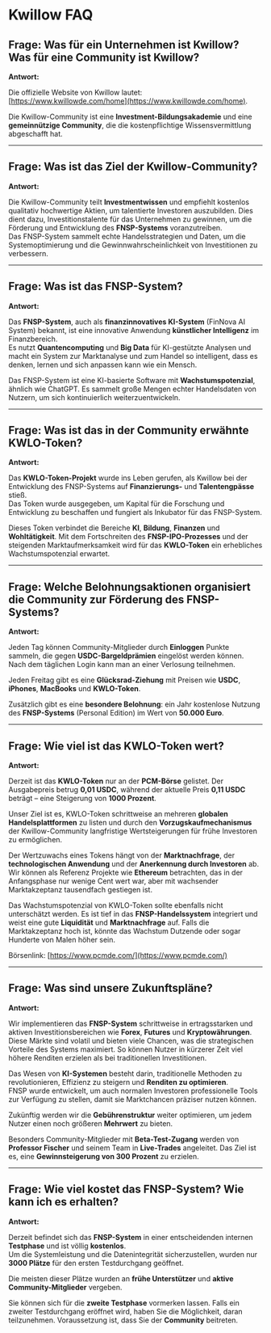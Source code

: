# Kwillow FAQ

## **Frage: Was für ein Unternehmen ist Kwillow? Was für eine Community ist Kwillow?**

**Antwort:**

Die offizielle Website von Kwillow lautet: [https://www.kwillowde.com/home](https://www.kwillowde.com/home).

Die Kwillow-Community ist eine **Investment-Bildungsakademie** und eine **gemeinnützige Community**, die die kostenpflichtige Wissensvermittlung abgeschafft hat.

---

## **Frage: Was ist das Ziel der Kwillow-Community?**

**Antwort:**

Die Kwillow-Community teilt **Investmentwissen** und empfiehlt kostenlos qualitativ hochwertige Aktien, um talentierte Investoren auszubilden. Dies dient dazu, Investitionstalente für das Unternehmen zu gewinnen, um die Förderung und Entwicklung des **FNSP-Systems** voranzutreiben.  
Das FNSP-System sammelt echte Handelsstrategien und Daten, um die Systemoptimierung und die Gewinnwahrscheinlichkeit von Investitionen zu verbessern.

---

## **Frage: Was ist das FNSP-System?**

**Antwort:**

Das **FNSP-System**, auch als **finanzinnovatives KI-System** (FinNova AI System) bekannt, ist eine innovative Anwendung **künstlicher Intelligenz** im Finanzbereich.  
Es nutzt **Quantencomputing** und **Big Data** für KI-gestützte Analysen und macht ein System zur Marktanalyse und zum Handel so intelligent, dass es denken, lernen und sich anpassen kann wie ein Mensch.

Das FNSP-System ist eine KI-basierte Software mit **Wachstumspotenzial**, ähnlich wie ChatGPT. Es sammelt große Mengen echter Handelsdaten von Nutzern, um sich kontinuierlich weiterzuentwickeln.

---

## **Frage: Was ist das in der Community erwähnte KWLO-Token?**

**Antwort:**

Das **KWLO-Token-Projekt** wurde ins Leben gerufen, als Kwillow bei der Entwicklung des FNSP-Systems auf **Finanzierungs-** und **Talentengpässe** stieß.  
Das Token wurde ausgegeben, um Kapital für die Forschung und Entwicklung zu beschaffen und fungiert als Inkubator für das FNSP-System.

Dieses Token verbindet die Bereiche **KI**, **Bildung**, **Finanzen** und **Wohltätigkeit**. Mit dem Fortschreiten des **FNSP-IPO-Prozesses** und der steigenden Marktaufmerksamkeit wird für das **KWLO-Token** ein erhebliches Wachstumspotenzial erwartet.

---

## **Frage: Welche Belohnungsaktionen organisiert die Community zur Förderung des FNSP-Systems?**

**Antwort:**

Jeden Tag können Community-Mitglieder durch **Einloggen** Punkte sammeln, die gegen **USDC-Bargeldprämien** eingelöst werden können. Nach dem täglichen Login kann man an einer Verlosung teilnehmen.

Jeden Freitag gibt es eine **Glücksrad-Ziehung** mit Preisen wie **USDC**, **iPhones**, **MacBooks** und **KWLO-Token**.

Zusätzlich gibt es eine **besondere Belohnung**: ein Jahr kostenlose Nutzung des **FNSP-Systems** (Personal Edition) im Wert von **50.000 Euro**.

---

## **Frage: Wie viel ist das KWLO-Token wert?**

**Antwort:**

Derzeit ist das **KWLO-Token** nur an der **PCM-Börse** gelistet. Der Ausgabepreis betrug **0,01 USDC**, während der aktuelle Preis **0,11 USDC** beträgt – eine Steigerung von **1000 Prozent**.

Unser Ziel ist es, KWLO-Token schrittweise an mehreren **globalen Handelsplattformen** zu listen und durch den **Vorzugskaufmechanismus** der Kwillow-Community langfristige Wertsteigerungen für frühe Investoren zu ermöglichen.

Der Wertzuwachs eines Tokens hängt von der **Marktnachfrage**, der **technologischen Anwendung** und der **Anerkennung durch Investoren** ab.  
Wir können als Referenz Projekte wie **Ethereum** betrachten, das in der Anfangsphase nur wenige Cent wert war, aber mit wachsender Marktakzeptanz tausendfach gestiegen ist.

Das Wachstumspotenzial von KWLO-Token sollte ebenfalls nicht unterschätzt werden. Es ist tief in das **FNSP-Handelssystem** integriert und weist eine gute **Liquidität** und **Marktnachfrage** auf. Falls die Marktakzeptanz hoch ist, könnte das Wachstum Dutzende oder sogar Hunderte von Malen höher sein.

Börsenlink: [https://www.pcmde.com/](https://www.pcmde.com/)

---

## **Frage: Was sind unsere Zukunftspläne?**

**Antwort:**

Wir implementieren das **FNSP-System** schrittweise in ertragsstarken und aktiven Investitionsbereichen wie **Forex**, **Futures** und **Kryptowährungen**.  
Diese Märkte sind volatil und bieten viele Chancen, was die strategischen Vorteile des Systems maximiert. So können Nutzer in kürzerer Zeit viel höhere Renditen erzielen als bei traditionellen Investitionen.

Das Wesen von **KI-Systemen** besteht darin, traditionelle Methoden zu revolutionieren, Effizienz zu steigern und **Renditen zu optimieren**.  
FNSP wurde entwickelt, um auch normalen Investoren professionelle Tools zur Verfügung zu stellen, damit sie Marktchancen präziser nutzen können.

Zukünftig werden wir die **Gebührenstruktur** weiter optimieren, um jedem Nutzer einen noch größeren **Mehrwert** zu bieten.

Besonders Community-Mitglieder mit **Beta-Test-Zugang** werden von **Professor Fischer** und seinem Team in **Live-Trades** angeleitet. Das Ziel ist es, eine **Gewinnsteigerung von 300 Prozent** zu erzielen.

---

## **Frage: Wie viel kostet das FNSP-System? Wie kann ich es erhalten?**

**Antwort:**

Derzeit befindet sich das **FNSP-System** in einer entscheidenden internen **Testphase** und ist völlig **kostenlos**.  
Um die Systemleistung und die Datenintegrität sicherzustellen, wurden nur **3000 Plätze** für den ersten Testdurchgang geöffnet.

Die meisten dieser Plätze wurden an **frühe Unterstützer** und **aktive Community-Mitglieder** vergeben.

Sie können sich für die **zweite Testphase** vormerken lassen. Falls ein zweiter Testdurchgang eröffnet wird, haben Sie die Möglichkeit, daran teilzunehmen. Voraussetzung ist, dass Sie der **Community** beitreten.
